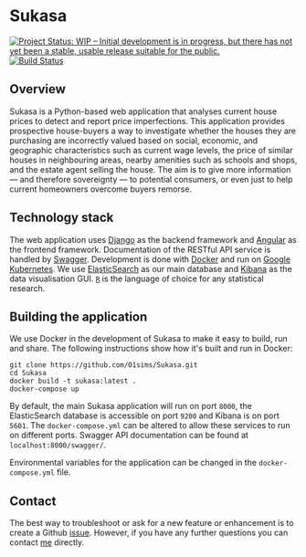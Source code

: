 # Sukasa

[![Project Status: WIP – Initial development is in progress, but there has not yet been a stable, usable release suitable for the public.](http://www.repostatus.org/badges/latest/wip.svg)](http://www.repostatus.org/#wip)
[![Build Status](https://travis-ci.com/O1sims/Sukasa.svg?branch=master)](https://travis-ci.com/O1sims/Sukasa)

## Overview

Sukasa is a Python-based web application that analyses current house prices to detect and report price imperfections. This application provides prospective house-buyers a way to investigate whether the houses they are purchasing are incorrectly valued based on social, economic, and geographic characteristics such as current wage levels, the price of similar houses in neighbouring areas, nearby amenities such as schools and shops, and the estate agent selling the house. The aim is to give more information &mdash; and therefore sovereignty &mdash; to potential consumers, or even just to help current homeowners overcome buyers remorse.

## Technology stack

The web application uses [Django](https://www.djangoproject.com/) as the backend framework and [Angular](https://angular.io/) as the frontend framework. Documentation of the RESTful API service is handled by [Swagger](https://swagger.io/). Development is done with [Docker](https://www.docker.com/) and run on [Google Kubernetes](https://cloud.google.com/python/django/kubernetes-engine). We use [ElasticSearch](https://www.elastic.co/) as our main database and [Kibana](https://www.elastic.co/products/kibana) as the data visualisation GUI. [`R`](https://www.r-project.org/) is the language of choice for any statistical research.

## Building the application

We use Docker in the development of Sukasa to make it easy to build, run and share. The following instructions show how it's built and run in Docker:
```
git clone https://github.com/O1sims/Sukasa.git
cd Sukasa
docker build -t sukasa:latest .
docker-compose up
```
By default, the main Sukasa application will run on port `8000`, the ElasticSearch database is accessible on port `9200` and Kibana is on port `5601`. The `docker-compose.yml` can be altered to allow these services to run on different ports. Swagger API documentation can be found at `localhost:8000/swagger/`.

Environmental variables for the application can be changed in the `docker-compose.yml` file.

## Contact

The best way to troubleshoot or ask for a new feature or enhancement is to create a Github [issue](https://github.com/O1sims/Sukasa/issues). However, if you have any further questions you can contact [me](mailto:sims.owen@gmail.com) directly.
